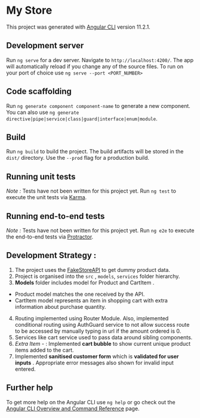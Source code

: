 # My Store

This project was generated with [Angular CLI](https://github.com/angular/angular-cli) version 11.2.1.

## Development server

Run `ng serve` for a dev server. Navigate to `http://localhost:4200/`. The app will automatically reload if you change any of the source files. To run on your port of choice use `ng serve --port <PORT_NUMBER>`

## Code scaffolding

Run `ng generate component component-name` to generate a new component. You can also use `ng generate directive|pipe|service|class|guard|interface|enum|module`.

## Build

Run `ng build` to build the project. The build artifacts will be stored in the `dist/` directory. Use the `--prod` flag for a production build.

## Running unit tests

*Note :*   Tests have not been written for this project yet.
Run `ng test` to execute the unit tests via [Karma](https://karma-runner.github.io).

## Running end-to-end tests

*Note :*   Tests have not been written for this project yet.
Run `ng e2e` to execute the end-to-end tests via [Protractor](http://www.protractortest.org/).

## Development Strategy : 

1. The project uses the [FakeStoreAPI](https://fakestoreapi.com/) to get dummy product data.
2. Project is organised into the `src` , `models`, `services` folder hierarchy.
3. **Models** folder includes model for Product and CartItem . 
- Product model matches the one received by the API. 
- CartItem model represents an item in shopping cart with extra information about purchase quantity.
4. Routing implemented using Router Module. Also, implemented conditional routing using AuthGuard service to not allow success route to be accessed by manually typing in url if the amount ordered is 0.
5. Services like cart service used to pass data around sibling components. 
6. *Extra Item -* : Implemented **cart bubble** to show current unique product items added to the cart.
7. Implemented **sanitised customer form** which is **validated for user inputs** . Appropriate error messages also shown for invalid input entered. 



## Further help

To get more help on the Angular CLI use `ng help` or go check out the [Angular CLI Overview and Command Reference](https://angular.io/cli) page.
